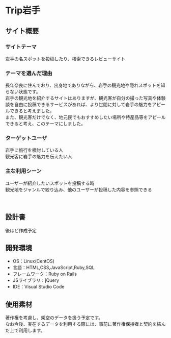 # Trip岩手
## サイト概要
### サイトテーマ
岩手の名スポットを投稿したり、検索できるレビューサイト
​
### テーマを選んだ理由
長年奈良に住んでおり、出身地でありながら、岩手の観光地や隠れスポットを知らない状態です。<br>
岩手の観光地を紹介するサイトはありますが、観光客が自分の撮った写真や体験談を自由に投稿できるサービスがあれば、より世間に対して岩手の魅力をアピールできると考えました。<br>
また、観光客だけでなく、地元民でもおすすめしたい場所や特産品等をアピールできると考え、このテーマにしました。

### ターゲットユーザ
岩手に旅行を検討している人<br>
観光客に岩手の魅力を伝えたい人
​
### 主な利用シーン
ユーザーが紹介したいスポットを投稿する時<br>
観光地をジャンルで絞り込み、他のユーザーが投稿した内容を参照できる

​
## 設計書
後ほど作成予定
​
## 開発環境
- OS：Linux(CentOS)
- 言語：HTML,CSS,JavaScript,Ruby,SQL
- フレームワーク：Ruby on Rails
- JSライブラリ：jQuery
- IDE：Visual Studio Code
​
## 使用素材
著作権を考慮し、架空のデータを扱う予定です。<br>
なお今後、実在するデータを利用する際には、事前に著作権保持者と契約を結んだ上で利用します。